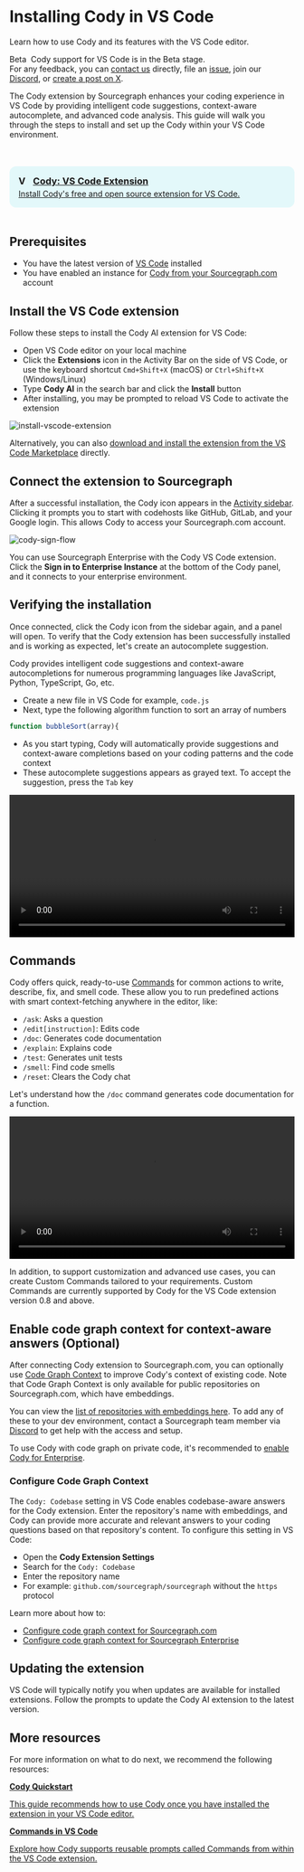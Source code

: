 <style>

.markdown-body .cards {
  display: flex;
  align-items: stretch;
}

.markdown-body .cards .card {
  flex: 1;
  margin: 0.5em;
  color: var(--text-color);
  border-radius: 4px;
  border: 1px solid var(--sidebar-nav-active-bg);
  padding: 1.5rem;
  padding-top: 1.25rem;
}

.markdown-body .cards .card:hover {
  color: var(--link-color);
}

.markdown-body .cards .card span {
  color: var(--link-color);
  font-weight: bold;
}

.limg {
  list-style: none;
  margin: 3rem 0 !important;
  padding: 0 !important;
}
.limg li {
  margin-bottom: 1rem;
  padding: 0 !important;
}

.limg li:last {
  margin-bottom: 0;
}

.limg a {
  display: flex;
  flex-direction: column;
  transition-property: all;
  transition-timing-function: cubic-bezier(0.4, 0, 0.2, 1);
  transition-duration: 350ms;
  border-radius: 0.75rem;
  padding-top: 1rem;
  padding-bottom: 1rem;

}

.limg a {
  padding-left: 1rem;
  padding-right: 1rem;
  background: rgb(113 220 232 / 19%);
}

.limg p {
  margin: 0rem;
}
.limg a img {
  width: 1rem;
}

.limg h3 {
  display:flex;
  gap: 0.6rem;
  margin-top: 0;
  margin-bottom: .25rem

}

</style>

# Installing Cody in VS Code

<p class="subtitle">Learn how to use Cody and its features with the VS Code editor.</p>

<aside class="beta">
<p>
<span style="margin-right:0.25rem;" class="badge badge-beta">Beta</span> Cody support for VS Code is in the Beta stage.
<br />
For any feedback, you can <a href="https://sourcegraph.com/contact">contact us</a> directly, file an <a href="https://github.com/sourcegraph/cody/issues">issue</a>, join our <a href="https://discord.com/servers/sourcegraph-969688426372825169">Discord</a>, or <a href="https://twitter.com/sourcegraphcody">create a post on X</a>.
</p>
</aside>

The Cody extension by Sourcegraph enhances your coding experience in VS Code by providing intelligent code suggestions, context-aware autocomplete, and advanced code analysis. This guide will walk you through the steps to install and set up the Cody within your VS Code environment.

<ul class="limg">
  <li>
    <a class="card text-left" target="_blank" href="https://marketplace.visualstudio.com/items?itemName=sourcegraph.cody-ai">
    <h3><img alt="VS Code" src="https://storage.googleapis.com/sourcegraph-assets/docs/images/cody/vscode.svg"/> Cody: VS Code Extension</h3>
    <p>Install Cody's free and open source extension for VS Code.</p>
    </a>
  </li>
</ul>

## Prerequisites

- You have the latest version of [VS Code](https://code.visualstudio.com/) installed
- You have enabled an instance for [Cody from your Sourcegraph.com](cody-with-sourcegraph.md) account

## Install the VS Code extension

Follow these steps to install the Cody AI extension for VS Code:

- Open VS Code editor on your local machine
- Click the **Extensions** icon in the Activity Bar on the side of VS Code, or use the keyboard shortcut `Cmd+Shift+X` (macOS) or `Ctrl+Shift+X` (Windows/Linux)
- Type **Cody AI** in the search bar and click the **Install** button
- After installing, you may be prompted to reload VS Code to activate the extension

![install-vscode-extension](https://storage.googleapis.com/sourcegraph-assets/Docs/install-cody-vscode.png)

Alternatively, you can also [download and install the extension from the VS Code Marketplace][cody-vscode-marketplace] directly.

## Connect the extension to Sourcegraph

After a successful installation, the Cody icon appears in the [Activity sidebar](https://code.visualstudio.com/api/ux-guidelines/activity-bar). Clicking it prompts you to start with codehosts like GitHub, GitLab, and your Google login. This allows Cody to access your Sourcegraph.com account.

![cody-sign-flow](https://storage.googleapis.com/sourcegraph-assets/Docs/cody-signin-vscode.png)

You can use Sourcegraph Enterprise with the Cody VS Code extension. Click the **Sign in to Enterprise Instance** at the bottom of the Cody panel, and it connects to your enterprise environment.

## Verifying the installation

Once connected, click the Cody icon from the sidebar again, and a panel will open. To verify that the Cody extension has been successfully installed and is working as expected, let's create an autocomplete suggestion.

Cody provides intelligent code suggestions and context-aware autocompletions for numerous programming languages like JavaScript, Python, TypeScript, Go, etc.

- Create a new file in VS Code for example, `code.js`
- Next, type the following algorithm function to sort an array of numbers

```js
function bubbleSort(array){
```

- As you start typing, Cody will automatically provide suggestions and context-aware completions based on your coding patterns and the code context
- These autocomplete suggestions appears as grayed text. To accept the suggestion, press the `Tab` key

<video width="1920" height="1080" loop playsinline controls style="width: 100%; height: auto; max-width: 50rem">
  <source src="https://storage.googleapis.com/sourcegraph-assets/Docs/Media/cody-in-action.mp4" type="video/mp4">
</video>

## Commands

Cody offers quick, ready-to-use [Commands](./../capabilities.md#commands) for common actions to write, describe, fix, and smell code. These allow you to run predefined actions with smart context-fetching anywhere in the editor, like:

- `/ask`: Asks a question
- `/edit[instruction]`: Edits code
- `/doc`: Generates code documentation
- `/explain`: Explains code
- `/test`: Generates unit tests
- `/smell`: Find code smells
- `/reset`: Clears the Cody chat

Let's understand how the `/doc` command generates code documentation for a function.

<video width="1920" height="1080" loop playsinline controls style="width: 100%; height: auto; max-width: 50rem">
  <source src="https://storage.googleapis.com/sourcegraph-assets/Docs/Media/vscode-doc-command.mp4" type="video/mp4">
</video>

In addition, to support customization and advanced use cases, you can create Custom Commands tailored to your requirements. Custom Commands are currently supported by Cody for the VS Code extension version 0.8 and above.

## Enable code graph context for context-aware answers (Optional)

After connecting Cody extension to Sourcegraph.com, you can optionally use [Code Graph Context](./../core-concepts/code-graph.md) to improve Cody's context of existing code. Note that Code Graph Context is only available for public repositories on Sourcegraph.com, which have embeddings.

You can view the [list of repositories with embeddings here](../embedded-repos.md). To add any of these to your dev environment, contact a Sourcegraph team member via [Discord](https://discord.gg/8wJF5EdAyA) to get help with the access and setup.

To use Cody with code graph on private code, it's recommended to [enable Cody for Enterprise](enable-cody-enterprise.md).

### Configure Code Graph Context

The `Cody: Codebase` setting in VS Code enables codebase-aware answers for the Cody extension. Enter the repository's name with embeddings, and Cody can provide more accurate and relevant answers to your coding questions based on that repository's content. To configure this setting in VS Code:

- Open the **Cody Extension Settings**
- Search for the `Cody: Codebase`
- Enter the repository name
- For example: `github.com/sourcegraph/sourcegraph` without the `https` protocol

Learn more about how to:

- [Configure code graph context for Sourcegraph.com][cody-with-sourcegraph-config-graph]
- [Configure code graph context for Sourcegraph Enterprise][enable-cody-enterprise-config-graph]

## Updating the extension

VS Code will typically notify you when updates are available for installed extensions. Follow the prompts to update the Cody AI extension to the latest version.

## More resources

For more information on what to do next, we recommend the following resources:

<div class="cards">
  <a class="card text-left" href="./../quickstart"><b>Cody Quickstart</b><p>This guide recommends how to use Cody once you have installed the extension in your VS Code editor.</p></a>
  <a class="card text-left" href="https://docs.sourcegraph.com/cody/capabilities#commands"><b>Commands in VS Code</b><p>Explore how Cody supports reusable prompts called Commands from within the VS Code extension.</p></a>
</div>

[cody-with-sourcegraph]: cody-with-sourcegraph.md
[cody-with-sourcegraph-config-graph]: cody-with-sourcegraph.md#configure-code-graph-context-for-code-aware-answers
[enable-cody-enterprise]: enable-cody-enterprise.md
[enable-cody-enterprise-config-graph]: enable-cody-enterprise.md#enabling-codebase-aware-answers
[cody-vscode-marketplace]: https://marketplace.visualstudio.com/items?itemName=sourcegraph.cody-ai
